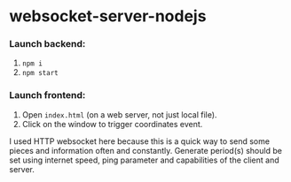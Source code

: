 # websocket-server-nodejs

### Launch backend:
1. `npm i`
2. `npm start`

### Launch frontend: 
1. Open `index.html` (on a web server, not just local file).
2. Click on the window to trigger coordinates event.

I used HTTP websocket here because this is a quick way to send some pieces and information often and constantly.
Generate period(s) should be set using internet speed, ping parameter and capabilities of the client and server.